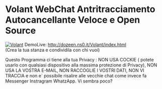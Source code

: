 # Volant WebChat Antritracciamento Autocancellante Veloce e Open Source
<a href="http://dozeen.ns0.it/Volant/index.html"><img border="0" alt="Volant" src="http://dozeen.ns0.it/Volant/immagini/msgVolant.gif" alt="Volant Logo" style="max-width:100%;"></a>
DemoLive: <http://dozeen.ns0.it/Volant/index.html>               
(Crea la tua stanza e condividila con chi vuoi)

Questo Programma ci tiene alla tua Privacy : NON USA COCKIE ( potete usarlo con qualsiasi dispositivo alla massima protezione di Privacy), NON USA LA VOSTRA E-MAIL, NON RACCOGLIE I VOSTRI DATI, NON VI TRACCIA e non e` possibile risalire alle vecchie chat come invece fa Messenger Instragram WhatzApp. Vi sembra poco? 

<!-- Per la sicurezza dei messaggi 
     Aggiungete questa riga nel vostro file di configurazione Apache2 del vostro sito ( 000-default.conf )

ErrorDocument 404 http://dozeen.ns0.it/Volant/404.html

-->
